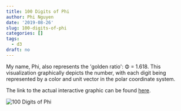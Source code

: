 ```yaml
---
title: 100 Digits of Phi
author: Phi Nguyen
date: '2019-08-26'
slug: 100-digits-of-phi
categories: []
tags:
  - d3
draft: no
---
```


My name, Phi, also represents the 'golden ratio': &#934; = 1.618. This visualization graphically depicts the number, with each digit being represented by a color and unit vector in the polar coordinate system.

The link to the actual interactive graphic can be found [here](../../100digitsphi.html).

![100 Digits of Phi](../../img/100digitsphi.png)
